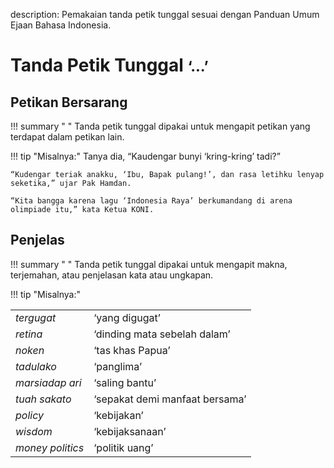 description: Pemakaian tanda petik tunggal sesuai dengan Panduan Umum Ejaan Bahasa Indonesia.

# Tanda Petik Tunggal <small><span class="penanda">‘...’</span></small>

## Petikan Bersarang

!!! summary " "
    Tanda petik tunggal dipakai untuk mengapit petikan yang terdapat dalam petikan lain.

!!! tip "Misalnya:"
    Tanya dia, “Kaudengar bunyi ‘kring-kring’ tadi?”

    “Kudengar teriak anakku, ‘Ibu, Bapak pulang!’, dan rasa letihku lenyap seketika,” ujar Pak Hamdan.

    “Kita bangga karena lagu ‘Indonesia Raya’ berkumandang di arena olimpiade itu,” kata Ketua KONI.

## Penjelas

!!! summary " "
    Tanda petik tunggal dipakai untuk mengapit makna, terjemahan, atau penjelasan kata atau ungkapan.

!!! tip "Misalnya:"
    <table>
      <tr>
        <td><em>tergugat</em></td>
        <td>‘yang digugat’</td>
      </tr>
      <tr>
        <td><em>retina</em></td>
        <td>‘dinding mata sebelah dalam’</td>
      </tr>
      <tr>
        <td><em>noken</em></td>
        <td>‘tas khas Papua’</td>
      </tr>
      <tr>
        <td><em>tadulako</em></td>
        <td>‘panglima’</td>
      </tr>
      <tr>
        <td><em>marsiadap ari</em></td>
        <td>‘saling bantu’</td>
      </tr>
      <tr>
        <td><em>tuah sakato</em></td>
        <td>‘sepakat demi manfaat bersama’</td>
      </tr>
      <tr>
        <td><em>policy</em></td>
        <td>‘kebijakan’</td>
      </tr>
      <tr>
        <td><em>wisdom</em></td>
        <td>‘kebijaksanaan’</td>
      </tr>
      <tr>
        <td><em>money politics</em></td>
        <td>‘politik uang’</td>
      </tr>
    </table>

